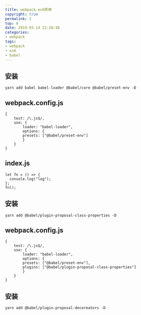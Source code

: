 ```yaml
---
title: webpack-es6转换
copyright: true
permalink: 1
top: 0
date: 2019-03-14 22:28:48
categories:
- webpack
tags:
- webpack
- es6
- babel
---
```


## 安装

```
yarn add babel babel-loader @babel/core @babel/preset-env -D
```

## webpack.config.js

```
{
    test: /\.js$/,
    use: {
        loader: "babel-loader",
        options: {
        presets: ["@babel/preset-env"]
        }
    }
}
```

## index.js

```
let fn = () => {
  console.log("log");
};
fn();
```

## 安装

```
yarn add @babel/plugin-proposal-class-properties -D
```

## webpack.config.js

```
{
    test: /\.js$/,
    use: {
        loader: "babel-loader",
        options: {
        presets: ["@babel/preset-env"],
        plugins: ["@babel/plugin-proposal-class-properties"]
        }
    }
}
```

## 安装

```
yarn add @babel/plugin-proposal-decoreators -D
```
